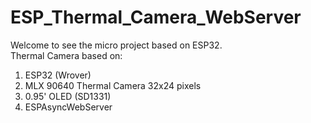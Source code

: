 # ESP_Thermal_Camera_WebServer

Welcome to see the micro project based on ESP32. <br>
Thermal Camera based on: <br>
1) ESP32 (Wrover)
2) MLX 90640 Thermal Camera 32x24 pixels
3) 0.95' OLED (SD1331)
4) ESPAsyncWebServer

